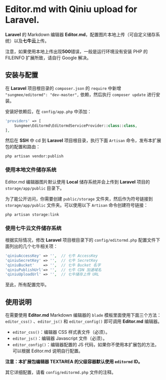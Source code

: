 # Editor.md with Qiniu upload for Laravel. 

**Laravel** 的 Markdown 编辑器 **Editor.md**，配置图片本地上传（可自定义储存系统）以及**七牛云**上传。

注意，如果使用本地上传出现**500**错误，一般是运行环境没有安装 PHP 的 FILEINFO 扩展所致，请自行 Google 解决。

## 安装与配置

在 **Laravel** 项目根目录的 `composer.json` 的 `require` 中新增 `"sungmee/editormd": "dev-master",` 依赖，然后执行 `composer update` 进行安装。

安装好依赖后，在 `config/app.php` 中添加：

```php
'providers' => [
    Sungmee\Editormd\EditormdServiceProvider::class::class,
],
```

然后在 **SSH** 中 cd 到 **Laravel** 项目根目录，执行下面 `Artisan` 命令，发布本扩展包的配置和路由：

    php artisan vendor:publish

### 使用本地文件储存系统

Editor.md 编辑器图片默认使用 **Local** 储存系统并会上传到 **Laravel** 项目的 `storage/app/public` 目录下。

为了能公开访问，你需要创建 `public/storage` 文件夹，然后作为符号链接到 `storage/app/public` 文件夹。可以使用以下 `Artisan` 命令创建符号链接：

    php artisan storage:link

### 使用七牛云文件储存系统

根据实际情况，修改 **Laravel** 项目根目录下的 `config/editormd.php` 配置文件下面列出的几个七牛相关项：

```php
'qiniuAccessKey' => '',  // 七牛 AccessKey
'qiniuSecretKey' => '',  // 七牛 SecretKey
'qiniuBucket'    => '',  // 七牛 Bucket 名字
'qiniuPublishUrl'=> '',  // 七牛 CDN 加速域名
'qiniuUploadUrl' => '',  // 七牛储存上传 URL
```

至此，所有配置完毕。

## 使用说明

在需要使用 **Editor.md** Markdown 编辑器的 `blade` 模板里面使用下面三个方法：`editor_css()` 、`editor_js()` 和 `editor_config()` 即可调用 **Editor.md** 编辑器。

- `editor_css()`：编辑器 CSS 样式表文件（必须）。
- `editor_js()`：编辑器 Javascript 文件（必须）。
- `editor_config()`：编辑器配置的 JS 代码，如果你不使用本扩展包的方法，可以根据 Editor.md 说明自行配置。

**注意：本扩展包编辑器 TEXTAREA 的父级容器默认使用 `editormd` ID。**

其它详细配置，请看 `config/editormd.php` 文件的注释。